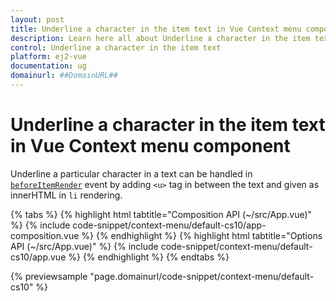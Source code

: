 ```yaml
---
layout: post
title: Underline a character in the item text in Vue Context menu component | Syncfusion
description: Learn here all about Underline a character in the item text in Syncfusion Vue Context menu component of Syncfusion Essential JS 2 and more.
control: Underline a character in the item text 
platform: ej2-vue
documentation: ug
domainurl: ##DomainURL##
---
```


# Underline a character in the item text in Vue Context menu component

Underline a particular character in a text can be handled in [`beforeItemRender`](https://ej2.syncfusion.com/vue/documentation/api/context-menu/#beforeitemrender) event by adding `<u>` tag in between the text and given as innerHTML in `li` rendering.

{% tabs %}
{% highlight html tabtitle="Composition API (~/src/App.vue)" %}
{% include code-snippet/context-menu/default-cs10/app-composition.vue %}
{% endhighlight %}
{% highlight html tabtitle="Options API (~/src/App.vue)" %}
{% include code-snippet/context-menu/default-cs10/app.vue %}
{% endhighlight %}
{% endtabs %}
        
{% previewsample "page.domainurl/code-snippet/context-menu/default-cs10" %}